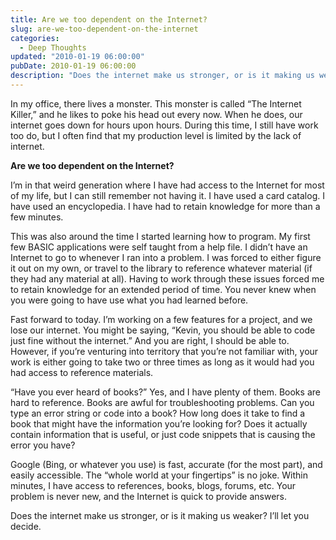 ```yaml
---
title: Are we too dependent on the Internet?
slug: are-we-too-dependent-on-the-internet
categories:
  - Deep Thoughts
updated: "2010-01-19 06:00:00"
pubDate: 2010-01-19 06:00:00
description: "Does the internet make us stronger, or is it making us weaker?"
---
```


In my office, there lives a monster. This monster is called “The Internet Killer,” and he likes to poke his head out every now. When he does, our internet goes down for hours upon hours. During this time, I still have work too do, but I often find that my production level is limited by the lack of internet.

**Are we too dependent on the Internet?**

I’m in that weird generation where I have had access to the Internet for most of my life, but I can still remember not having it. I have used a card catalog. I have used an encyclopedia. I have had to retain knowledge for more than a few minutes.

This was also around the time I started learning how to program. My first few BASIC applications were self taught from a help file. I didn’t have an Internet to go to whenever I ran into a problem. I was forced to either figure it out on my own, or travel to the library to reference whatever material (if they had any material at all). Having to work through these issues forced me to retain knowledge for an extended period of time. You never knew when you were going to have use what you had learned before.

Fast forward to today. I’m working on a few features for a project, and we lose our internet. You might be saying, “Kevin, you should be able to code just fine without the internet.” And you are right, I should be able to. However, if you’re venturing into territory that you’re not familiar with, your work is either going to take two or three times as long as it would had you had access to reference materials.

“Have you ever heard of books?” Yes, and I have plenty of them. Books are hard to reference. Books are awful for troubleshooting problems. Can you type an error string or code into a book? How long does it take to find a book that might have the information you’re looking for? Does it actually contain information that is useful, or just code snippets that is causing the error you have?

Google (Bing, or whatever you use) is fast, accurate (for the most part), and easily accessible. The “whole world at your fingertips” is no joke. Within minutes, I have access to references, books, blogs, forums, etc. Your problem is never new, and the Internet is quick to provide answers.

Does the internet make us stronger, or is it making us weaker? I’ll let you decide.
